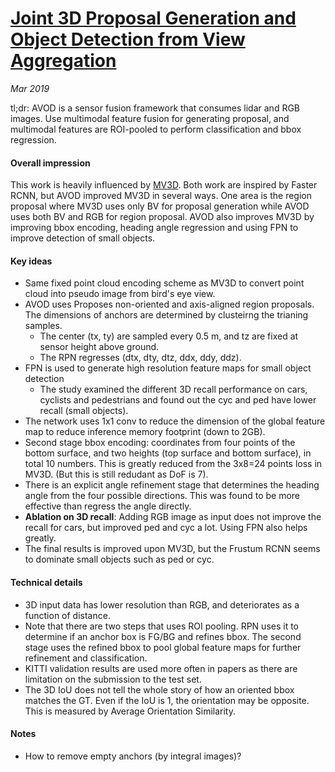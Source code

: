 # [Joint 3D Proposal Generation and Object Detection from View Aggregation](https://arxiv.org/pdf/1712.02294.pdf)

_Mar 2019_

tl;dr: AVOD is a sensor fusion framework that consumes lidar and RGB images. Use multimodal feature fusion for generating proposal, and multimodal features are ROI-pooled to perform classification and bbox regression.

#### Overall impression
This work is heavily influenced by [MV3D](mv3d.md). Both work are inspired by Faster RCNN, but AVOD improved MV3D in several ways. One area is the region proposal where MV3D uses only BV for proposal generation while AVOD uses both BV and RGB for region proposal. AVOD also improves MV3D by improving bbox encoding, heading angle regression and using FPN to improve detection of small objects.

#### Key ideas
- Same fixed point cloud encoding scheme as MV3D to convert point cloud into pseudo image from bird's eye view.
- AVOD uses Proposes non-oriented and axis-aligned region proposals. The dimensions of anchors are determined by clusteirng the trianing samples.
	- The center (tx, ty) are sampled every 0.5 m, and tz are fixed at sensor height above ground.
	- The RPN regresses (dtx, dty, dtz, ddx, ddy, ddz).
- FPN is used to generate high resolution feature maps for small object detection
	- The study examined the different 3D recall performance on cars, cyclists and pedestrians and found out the cyc and ped have lower recall (small objects).
- The network uses 1x1 conv to reduce the dimension of the global feature map to reduce inference memory footprint (down to 2GB).
- Second stage bbox encoding: coordinates from four points of the bottom surface, and two heights (top surface and bottom surface), in total 10 numbers. This is greatly reduced from the 3x8=24 points loss in MV3D. (But this is still redudant as DoF is 7).
- There is an explicit angle refinement stage that determines the heading angle from the four possible directions. This was found to be more effective than regress the angle directly.
- **Ablation on 3D recall**: Adding RGB image as input does not improve the recall for cars, but improved ped and cyc a lot. Using FPN also helps greatly.
- The final results is improved upon MV3D, but the Frustum RCNN seems to dominate small objects such as ped or cyc.

#### Technical details
- 3D input data has lower resolution than RGB, and deteriorates as a function of distance.
- Note that there are two steps that uses ROI pooling. RPN uses it to determine if an anchor box is FG/BG and refines bbox. The second stage uses the refined bbox to pool global feature maps for further refinement and classification.
- KITTI validation results are used more often in papers as there are limitation on the submission to the test set.
- The 3D IoU does not tell the whole story of how an oriented bbox matches the GT. Even if the IoU is 1, the orientation may be opposite. This is measured by Average Orientation Similarity.
 
#### Notes
- How to remove empty anchors (by integral images)?

